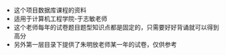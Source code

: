 - 这个项目数据库课程的资料
- 适用于计算机工程学院-于志敏老师
- 这个老师每年的试卷题目题型知识点都是固定的，只需要好好背诵就可以得到高分
- 另外第一层目录下提供了朱明放老师某一年的试卷，仅供参考
